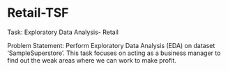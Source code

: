 # Retail-TSF

Task: Exploratory Data Analysis- Retail

Problem Statement: Perform Exploratory Data Analysis (EDA) on dataset ‘SampleSuperstore’. This task focuses on acting as a business manager to find out the weak areas where we can work to make profit.
